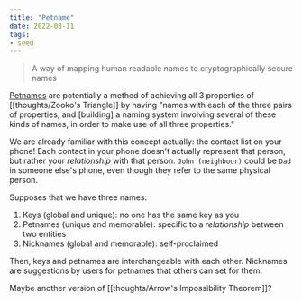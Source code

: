 ```yaml
---
title: "Petname"
date: 2022-08-11
tags:
- seed
---
```


> A way of mapping human readable names to cryptographically secure names

[Petnames](http://www.erights.org/elib/capability/pnml.html) are potentially a method of achieving all 3 properties of [[thoughts/Zooko's Triangle]] by having "names with each of the three pairs of properties, and [building] a naming system involving several of these kinds of names, in order to make use of all three properties."

We are already familiar with this concept actually: the contact list on your phone! Each contact in your phone doesn't actually represent that person, but rather your *relationship* with that person. `John (neighbour)` could be `Dad` in someone else's phone, even though they refer to the same physical person.

Supposes that we have three names:
1. Keys (global and unique): no one has the same key as you
2. Petnames (unique and memorable): specific to a *relationship* between two entities
3. Nicknames (global and memorable): self-proclaimed

Then, keys and petnames are interchangeable with each other. Nicknames are suggestions by users for petnames that others can set for them.

Maybe another version of [[thoughts/Arrow's Impossibility Theorem]]?
